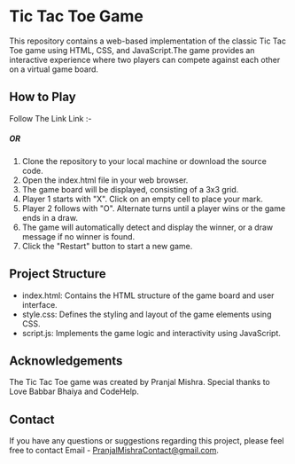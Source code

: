 # Tic Tac Toe Game
This repository contains a web-based implementation of the classic Tic Tac Toe game using HTML, CSS, and JavaScript.The game provides an interactive experience where two players can compete against each other on a virtual game board.

## How to Play

Follow The Link 
Link :- 

##### OR

1. Clone the repository to your local machine or download the source code.
2. Open the index.html file in your web browser.
3. The game board will be displayed, consisting of a 3x3 grid.
4. Player 1 starts with "X". Click on an empty cell to place your mark.
5. Player 2 follows with "O". Alternate turns until a player wins or the game ends in a draw.
6. The game will automatically detect and display the winner, or a draw message if no winner is found.
7. Click the "Restart" button to start a new game.

## Project Structure

* index.html: Contains the HTML structure of the game board and user interface.
* style.css: Defines the styling and layout of the game elements using CSS.
* script.js: Implements the game logic and interactivity using JavaScript.

## Acknowledgements

The Tic Tac Toe game was created by Pranjal Mishra. Special thanks to Love Babbar Bhaiya and CodeHelp.

## Contact

If you have any questions or suggestions regarding this project, please feel free to contact Email - PranjalMishraContact@gmail.com.